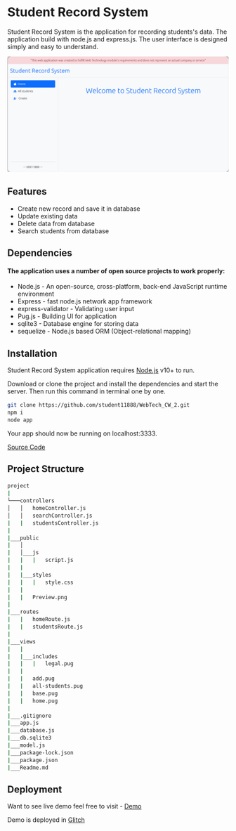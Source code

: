 # Student Record System

Student Record System is the application for recording students's data. The application build
with node.js and express.js. The user interface is designed simply and easy to understand.

![Preview](./public/Preview.png)

## Features

- Create new record and save it in database
- Update existing data
- Delete data from database
- Search students from database

## Dependencies

#### The application uses a number of open source projects to work properly:

- Node.js - An open-source, cross-platform, back-end JavaScript runtime environment
- Express - fast node.js network app framework
- express-validator - Validating user input
- Pug.js - Building UI for application
- sqlite3 - Database engine for storing data
- sequelize - Node.js based ORM (Object-relational mapping)

## Installation

Student Record System application requires [Node.js](https://nodejs.org/) v10+ to run.

Download or clone the project and install the dependencies and start the server.
Then run this command in terminal one by one.

```sh
git clone https://github.com/student11888/WebTech_CW_2.git
npm i
node app
```

Your app should now be running on localhost:3333.

[Source Code](https://github.com/student11888/WebTech_CW_2)

## Project Structure

```sh
project
|
└───controllers
│   │   homeController.js
│   │   searchController.js
|   |   studentsController.js
|
|___public
|   │
|   │___js
|   |   |   script.js
|   |
|   |___styles
|   |   |   style.css
|   |
|   |   Preview.png
|
|___routes
|   |   homeRoute.js
|   |   studentsRoute.js
|
|___views
|   |
|   |___includes
|   |   |   legal.pug
|   |
|   |   add.pug
|   |   all-students.pug
|   |   base.pug
|   |   home.pug
|
|___.gitignore
|___app.js
|___database.js
|___db.sqlite3
|___model.js
|___package-lock.json
|___package.json
|___Readme.md
```

## Deployment

Want to see live demo feel free to visit - [Demo](https://knowing-proximal-water.glitch.me/)

Demo is deployed in [Glitch](https://glitch.com/)

<!-- tree generated by markdown-notes-tree starts here -->
